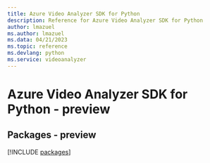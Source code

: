 ```yaml
---
title: Azure Video Analyzer SDK for Python
description: Reference for Azure Video Analyzer SDK for Python
author: lmazuel
ms.author: lmazuel
ms.data: 04/21/2023
ms.topic: reference
ms.devlang: python
ms.service: videoanalyzer
---
```

# Azure Video Analyzer SDK for Python - preview
## Packages - preview
[!INCLUDE [packages](video-analyzer-index.md)]